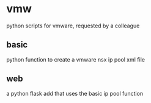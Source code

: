 # vmw
python scripts for vmware, requested by a colleague

## basic
   python function to create a vmware nsx ip pool xml file
   
## web
   a python flask add that uses the basic ip pool function
   
